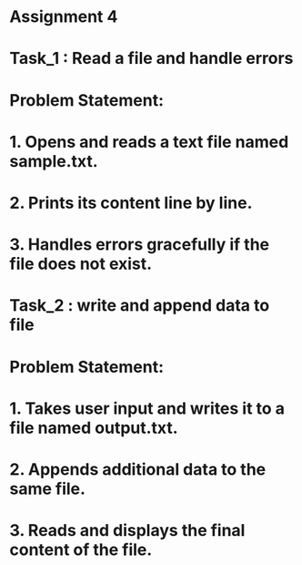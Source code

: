 # Assignment 4

# Task_1 : Read a file and handle errors
# Problem Statement:  
# 1.   Opens and reads a text file named sample.txt.
# 2.   Prints its content line by line.
# 3.   Handles errors gracefully if the file does not exist.

# Task_2 : write and append data to file
# Problem Statement: 
# 1.   Takes user input and writes it to a file named output.txt.
# 2.   Appends additional data to the same file.
# 3.   Reads and displays the final content of the file.

